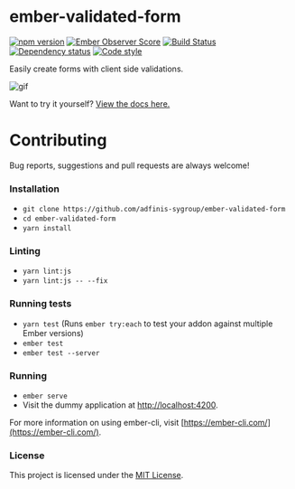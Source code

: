 # ember-validated-form

[![npm version](https://badge.fury.io/js/ember-validated-form.svg)](https://badge.fury.io/js/ember-validated-form)
[![Ember Observer Score](https://emberobserver.com/badges/ember-validated-form.svg)](https://emberobserver.com/addons/ember-validated-form)
[![Build Status](https://travis-ci.org/adfinis-sygroup/ember-validated-form.svg?branch=master)](https://travis-ci.org/adfinis-sygroup/ember-validated-form)
[![Dependency status](https://david-dm.org/adfinis-sygroup/ember-validated-form.svg)](https://david-dm.org/adfinis-sygroup/ember-validated-form)
[![Code style](https://img.shields.io/badge/code_style-prettier-red.svg)](https://github.com/prettier/prettier)

Easily create forms with client side validations.

![gif](https://raw.githubusercontent.com/adfinis-sygroup/ember-validated-form/master/demo.gif)

Want to try it yourself? [View the docs here.](https://adfinis-sygroup.github.io/ember-validated-form/)

# Contributing

Bug reports, suggestions and pull requests are always welcome!

### Installation

* `git clone https://github.com/adfinis-sygroup/ember-validated-form`
* `cd ember-validated-form`
* `yarn install`

### Linting

* `yarn lint:js`
* `yarn lint:js -- --fix`

### Running tests

* `yarn test` (Runs `ember try:each` to test your addon against multiple Ember versions)
* `ember test`
* `ember test --server`

### Running

* `ember serve`
* Visit the dummy application at [http://localhost:4200](http://localhost:4200).

For more information on using ember-cli, visit [https://ember-cli.com/](https://ember-cli.com/).

### License

This project is licensed under the [MIT License](LICENSE.md).
